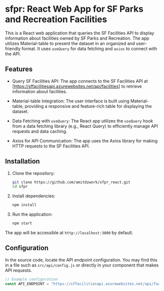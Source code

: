 # sfpr: React Web App for SF Parks and Recreation Facilities

This is a React web application that queries the SF Facilities API to display information about facilities owned by SF Parks and Recreation. The app utilizes Material-table to present the dataset in an organized and user-friendly format. It uses `useQuery` for data fetching and `axios` to connect with the API.

## Features

- Query SF Facilities API: The app connects to the SF Facilities API at [https://sffacilitiesapi.azurewebsites.net/api/facilities] to retrieve information about facilities.

- Material-table Integration: The user interface is built using Material-table, providing a responsive and feature-rich table for displaying the dataset.

- Data Fetching with `useQuery`: The React app utilizes the `useQuery` hook from a data fetching library (e.g., React Query) to efficiently manage API requests and data caching.

- Axios for API Communication: The app uses the Axios library for making HTTP requests to the SF Facilities API.

## Installation

1. Clone the repository:

    ```bash
    git clone https://github.com/amitdzwork/sfpr_react.git
    cd sfpr
    ```

2. Install dependencies:

    ```bash
    npm install
    ```

3. Run the application:

    ```bash
    npm start
    ```

The app will be accessible at `http://localhost:3000` by default.

## Configuration

In the source code, locate the API endpoint configuration. You may find this in a file such as `src/api/config.js` or directly in your component that makes API requests.

```javascript
// Example configuration
const API_ENDPOINT = "https://sffacilitiesapi.azurewebsites.net/api/facilities";
